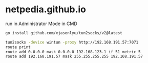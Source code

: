 # netpedia.github.io

run in Administrator Mode in CMD 

```sh
go install github.com/xjasonlyu/tun2socks/v2@latest

tun2socks -device wintun -proxy http://192.168.191.57:7071
route print
route add 0.0.0.0 mask 0.0.0.0 192.168.123.1 if 51 metric 5
route add 192.168.191.57 mask 255.255.255.255 192.168.191.57

```
